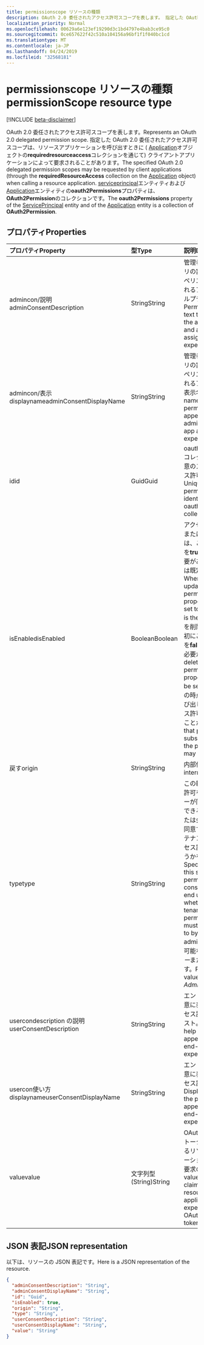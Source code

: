 ```yaml
---
title: permissionscope リソースの種類
description: OAuth 2.0 委任されたアクセス許可スコープを表します。 指定した OAuth 2.0 委任されたアクセス許可スコープは、リソースアプリケーションを呼び出すときに (Application オブジェクトの**requiredresourceaccess**コレクションを通じて) クライアントアプリケーションによって要求されることがあります。 serviceprincipal エンティティおよび Application エンティティの**oauth2Permissions**プロパティは、 **OAuth2Permission**のコレクションです。
localization_priority: Normal
ms.openlocfilehash: 00629a6e123ef19290d3c1bd4797e4bab3ce95c0
ms.sourcegitcommit: 0ce657622f42c510a104156a96bf1f1f040bc1cd
ms.translationtype: MT
ms.contentlocale: ja-JP
ms.lasthandoff: 04/24/2019
ms.locfileid: "32568181"
---
```

# <a name="permissionscope-resource-type"></a><span data-ttu-id="75fc0-105">permissionscope リソースの種類</span><span class="sxs-lookup"><span data-stu-id="75fc0-105">permissionScope resource type</span></span>

[!INCLUDE [beta-disclaimer](../../includes/beta-disclaimer.md)]

<span data-ttu-id="75fc0-106">OAuth 2.0 委任されたアクセス許可スコープを表します。</span><span class="sxs-lookup"><span data-stu-id="75fc0-106">Represents an OAuth 2.0 delegated permission scope.</span></span> <span data-ttu-id="75fc0-107">指定した OAuth 2.0 委任されたアクセス許可スコープは、リソースアプリケーションを呼び出すときに ( [Application](application.md)オブジェクトの**requiredresourceaccess**コレクションを通じて) クライアントアプリケーションによって要求されることがあります。</span><span class="sxs-lookup"><span data-stu-id="75fc0-107">The specified OAuth 2.0 delegated permission scopes may be requested by client applications (through the **requiredResourceAccess** collection on the [Application](application.md) object) when calling a resource application.</span></span> <span data-ttu-id="75fc0-108">[serviceprincipal](serviceprincipal.md)エンティティおよび[Application](application.md)エンティティの**oauth2Permissions**プロパティは、 **OAuth2Permission**のコレクションです。</span><span class="sxs-lookup"><span data-stu-id="75fc0-108">The **oauth2Permissions** property of the [ServicePrincipal](serviceprincipal.md) entity and of the [Application](application.md) entity is a collection of **OAuth2Permission**.</span></span>

## <a name="properties"></a><span data-ttu-id="75fc0-109">プロパティ</span><span class="sxs-lookup"><span data-stu-id="75fc0-109">Properties</span></span>

| <span data-ttu-id="75fc0-110">プロパティ</span><span class="sxs-lookup"><span data-stu-id="75fc0-110">Property</span></span> | <span data-ttu-id="75fc0-111">型</span><span class="sxs-lookup"><span data-stu-id="75fc0-111">Type</span></span> | <span data-ttu-id="75fc0-112">説明</span><span class="sxs-lookup"><span data-stu-id="75fc0-112">Description</span></span> |
|:---------------|:--------|:----------|
|<span data-ttu-id="75fc0-113">admincon/説明</span><span class="sxs-lookup"><span data-stu-id="75fc0-113">adminConsentDescription</span></span>|<span data-ttu-id="75fc0-114">String</span><span class="sxs-lookup"><span data-stu-id="75fc0-114">String</span></span>| <span data-ttu-id="75fc0-115">管理者の同意とアプリの割り当てエクスペリエンスに表示されるアクセス許可ヘルプテキスト。</span><span class="sxs-lookup"><span data-stu-id="75fc0-115">Permission help text that appears in the admin consent and app assignment experiences.</span></span> |
|<span data-ttu-id="75fc0-116">admincon/表示 displayname</span><span class="sxs-lookup"><span data-stu-id="75fc0-116">adminConsentDisplayName</span></span>|<span data-ttu-id="75fc0-117">String</span><span class="sxs-lookup"><span data-stu-id="75fc0-117">String</span></span>| <span data-ttu-id="75fc0-118">管理者の同意とアプリの割り当てエクスペリエンスに表示されるアクセス許可の表示名。</span><span class="sxs-lookup"><span data-stu-id="75fc0-118">Display name for the permission that appears in the admin consent and app assignment experiences.</span></span> |
|<span data-ttu-id="75fc0-119">id</span><span class="sxs-lookup"><span data-stu-id="75fc0-119">id</span></span>|<span data-ttu-id="75fc0-120">Guid</span><span class="sxs-lookup"><span data-stu-id="75fc0-120">Guid</span></span>| <span data-ttu-id="75fc0-121">oauth2Permissions コレクション内の一意のスコープアクセス許可識別子。</span><span class="sxs-lookup"><span data-stu-id="75fc0-121">Unique scope permission identifier inside the oauth2Permissions collection.</span></span> |
|<span data-ttu-id="75fc0-122">isEnabled</span><span class="sxs-lookup"><span data-stu-id="75fc0-122">isEnabled</span></span>|<span data-ttu-id="75fc0-123">Boolean</span><span class="sxs-lookup"><span data-stu-id="75fc0-123">Boolean</span></span>| <span data-ttu-id="75fc0-124">アクセス許可を作成または更新する場合は、このプロパティを**true**に設定する必要があります (これは既定値です)。</span><span class="sxs-lookup"><span data-stu-id="75fc0-124">When creating or updating a permission, this property must be set to **true** (which is the default).</span></span> <span data-ttu-id="75fc0-125">権限を削除するには、最初にこのプロパティを**false**に設定する必要があります。</span><span class="sxs-lookup"><span data-stu-id="75fc0-125">To delete a permission, this property must first be set to **false**.</span></span> <span data-ttu-id="75fc0-126">その時点で、以降の呼び出しでは、アクセス許可が削除されることがあります。</span><span class="sxs-lookup"><span data-stu-id="75fc0-126">At that point, in a subsequent call, the permission may be removed.</span></span> |
|<span data-ttu-id="75fc0-127">戻す</span><span class="sxs-lookup"><span data-stu-id="75fc0-127">origin</span></span>|<span data-ttu-id="75fc0-128">String</span><span class="sxs-lookup"><span data-stu-id="75fc0-128">String</span></span>| <span data-ttu-id="75fc0-129">内部使用用。</span><span class="sxs-lookup"><span data-stu-id="75fc0-129">For internal use.</span></span> |
|<span data-ttu-id="75fc0-130">type</span><span class="sxs-lookup"><span data-stu-id="75fc0-130">type</span></span>|<span data-ttu-id="75fc0-131">String</span><span class="sxs-lookup"><span data-stu-id="75fc0-131">String</span></span>| <span data-ttu-id="75fc0-132">この範囲のアクセス許可をエンドユーザーが同意することができるかどうか、または会社の管理者が同意する必要があるテナント全体のアクセス許可であるかどうかを指定します。</span><span class="sxs-lookup"><span data-stu-id="75fc0-132">Specifies whether this scope permission can be consented to by an end user, or whether it is a tenant-wide permission that must be consented to by a company administrator.</span></span> <span data-ttu-id="75fc0-133">使用可能な値は、*ユーザー*または*管理者*です。</span><span class="sxs-lookup"><span data-stu-id="75fc0-133">Possible values are *User* or *Admin*.</span></span> |
|<span data-ttu-id="75fc0-134">usercondescription の説明</span><span class="sxs-lookup"><span data-stu-id="75fc0-134">userConsentDescription</span></span>|<span data-ttu-id="75fc0-135">String</span><span class="sxs-lookup"><span data-stu-id="75fc0-135">String</span></span>| <span data-ttu-id="75fc0-136">エンドユーザーの同意に表示されるアクセス許可ヘルプテキスト。</span><span class="sxs-lookup"><span data-stu-id="75fc0-136">Permission help text that appears in the end-user consent experience.</span></span> |
|<span data-ttu-id="75fc0-137">usercon使い方 displayname</span><span class="sxs-lookup"><span data-stu-id="75fc0-137">userConsentDisplayName</span></span>|<span data-ttu-id="75fc0-138">String</span><span class="sxs-lookup"><span data-stu-id="75fc0-138">String</span></span>| <span data-ttu-id="75fc0-139">エンドユーザーの同意に表示されるアクセス許可の表示名。</span><span class="sxs-lookup"><span data-stu-id="75fc0-139">Display name for the permission that appears in the end-user consent experience.</span></span> |
|<span data-ttu-id="75fc0-140">value</span><span class="sxs-lookup"><span data-stu-id="75fc0-140">value</span></span>|<span data-ttu-id="75fc0-141">文字列型 (String)</span><span class="sxs-lookup"><span data-stu-id="75fc0-141">String</span></span>| <span data-ttu-id="75fc0-142">OAuth 2.0 アクセストークンで想定されるリソースアプリケーションのスコープ要求の値。</span><span class="sxs-lookup"><span data-stu-id="75fc0-142">The value of the scope claim that the resource application should expect in the OAuth 2.0 access token.</span></span> |

## <a name="json-representation"></a><span data-ttu-id="75fc0-143">JSON 表記</span><span class="sxs-lookup"><span data-stu-id="75fc0-143">JSON representation</span></span>
<span data-ttu-id="75fc0-144">以下は、リソースの JSON 表記です。</span><span class="sxs-lookup"><span data-stu-id="75fc0-144">Here is a JSON representation of the resource.</span></span>

<!-- {
  "blockType": "resource",
  "optionalProperties": [

  ],
  "@odata.type": "microsoft.graph.permissionScope"
}-->

```json
{
  "adminConsentDescription": "String",
  "adminConsentDisplayName": "String",
  "id": "Guid",
  "isEnabled": true,
  "origin": "String",
  "type": "String",
  "userConsentDescription": "String",
  "userConsentDisplayName": "String",
  "value": "String"
}

```


<!-- uuid: 8fcb5dbc-d5aa-4681-8e31-b001d5168d79
2015-10-25 14:57:30 UTC -->
<!--
{
  "type": "#page.annotation",
  "description": "permissionScope resource",
  "keywords": "",
  "section": "documentation",
  "tocPath": "",
  "suppressions": [
    "Error: /api-reference/beta/resources/permissionscope.md:\r\n      Exception processing links.\r\n    System.ArgumentException: Link Definition was null. Link text: !INCLUDE [beta-disclaimer](../../includes/beta-disclaimer.md)\r\n      at ApiDoctor.Validation.DocFile.get_LinkDestinations()\r\n      at ApiDoctor.Validation.DocSet.ValidateLinks(Boolean includeWarnings, String[] relativePathForFiles, IssueLogger issues, Boolean requireFilenameCaseMatch, Boolean printOrphanedFiles)"
  ]
}
-->
